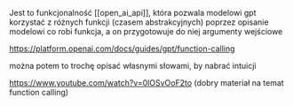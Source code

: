 
Jest to funkcjonalność [[open_ai_api]], która pozwala modelowi gpt korzystać z różnych funkcji (czasem abstrakcyjnych) poprzez opisanie modelowi co robi funkcja, a on przygotowuje do niej argumenty wejściowe

https://platform.openai.com/docs/guides/gpt/function-calling

można potem to trochę opisać własnymi słowami, by nabrać intuicji

https://www.youtube.com/watch?v=0lOSvOoF2to
(dobry materiał na temat function calling)